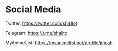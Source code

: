 # Social Media

Twitter: https://twitter.com/sh4llot

Telegram: https://t.me/shalito

MyAnimeList: https://myanimelist.net/profile/jmcah